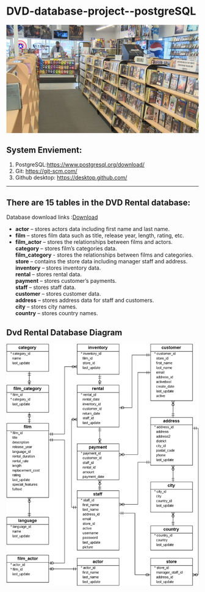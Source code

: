 #  DVD-database-project--postgreSQL

![background](https://github.com/HihizZ/DVD-database-project--postgreSQL/blob/main/resourse/Photo/BG.jpeg)

## System Enviement:
1. PostgreSQL:https://www.postgresql.org/download/
2. Git: https://git-scm.com/
3. Github desktop: https://desktop.github.com/

---

## There are 15 tables in the DVD Rental database:
Database download links :[Download](https://github.com/HihizZ/DVD-database-project--postgreSQL/blob/main/Database%20sourse/dvdrental.tar)

- **actor** – stores actors data including first name and last name.  
- **film** – stores film data such as title, release year, length, rating, etc.  
- **film_actor** – stores the relationships between films and actors.  
**category** – stores film’s categories data.  
**film_category** - stores the relationships between films and categories.  
**store** – contains the store data including manager staff and address.  
**inventory** – stores inventory data.  
**rental** – stores rental data.  
**payment** – stores customer’s payments.  
**staff** – stores staff data.  
**customer** – stores customer data.  
**address** – stores address data for staff and customers.  
**city** – stores city names.  
**country** – stores country names.  

## Dvd Rental Database Diagram
![dvd rental database diagram](https://github.com/HihizZ/DVD-database-project--postgreSQL/blob/main/resourse/Photo/dvd-rental-sample-database-diagram.png)
